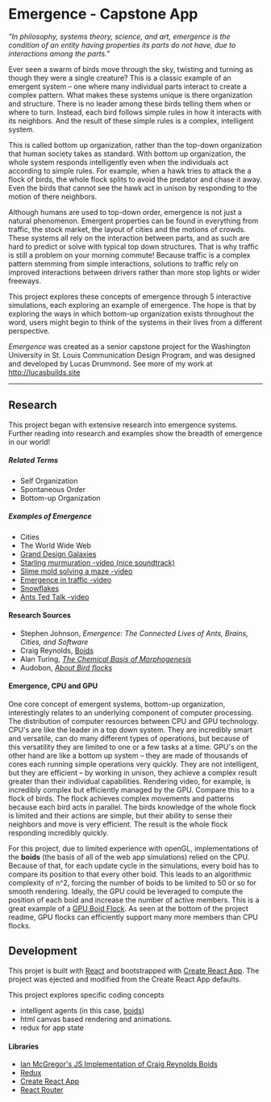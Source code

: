 
# Emergence - Capstone App

*"In philosophy, systems theory, science, and art, emergence is the condition of an entity having properties its parts do not have, due to interactions among the parts."*


Ever seen a swarm of birds move through the sky, twisting and turning as though they were a single creature? This is a classic example of an emergent system – one where many individual parts interact to create a complex pattern. What makes these systems unique is there organization and structure. There is no leader among these birds telling them when or where to turn. Instead, each bird follows simple rules in how it interacts with its neighbors. And the result of these simple rules is a complex, intelligent system. 

This is called bottom up organization, rather than the top-down organization that human society takes as standard. With bottom up organization, the whole system responds intelligently even when the individuals act according to simple rules. For example, when a hawk tries to attack the a flock of birds, the whole flock splits to avoid the predator and chase it away. Even the birds that cannot see the hawk act in unison by responding to the motion of there neighbors. 

Although humans are used to top-down order, emergence is not just a natural phenomenon. Emergent properties can be found in everything from traffic, the stock market, the layout of cities and the motions of crowds. These systems all rely on the interaction between parts, and as such are hard to predict or solve with typical top down structures. That is why traffic is still a problem on your morning commute! Because traffic is a complex pattern stemming from simple interactions, solutions to traffic rely on improved interactions between drivers rather than more stop lights or wider freeways. 

This project explores these concepts of emergence through 5 interactive simulations, each exploring an example of emergence. The hope is that by exploring the ways in which bottom-up organization exists throughout the word, users might begin to think of the systems in their lives from a different perspective.  

*Emergence* was created as a senior capstone project for the Washington University in St. Louis Communication Design Program, and was designed and developed by Lucas Drummond. See more of my work at http://lucasbuilds.site


***


## Research

This project began with extensive research into emergence systems. Further reading into research and examples show the breadth of emergence in our world! 

##### Related Terms

- Self Organization
- Spontaneous Order
- Bottom-up Organization

##### Examples of Emergence

- Cities
- The World Wide Web
- [Grand Design Galaxies](https://en.wikipedia.org/wiki/Grand_design_spiral_galaxy)
- [Starling murmuration -video (nice soundtrack)](https://www.youtube.com/watch?v=eakKfY5aHmY)
- [Slime mold solving a maze -video](https://www.youtube.com/watch?v=5UfMU9TsoEM)
- [Emergence in traffic -video](https://www.youtube.com/watch?v=7wm-pZp_mi0)
- [Snowflakes](https://en.wikipedia.org/wiki/Emergence#/media/File:SnowflakesWilsonBentley.jpg)
- [Ants Ted Talk -video](https://www.ted.com/talks/deborah_gordon_digs_ants?language=en)

#### Research Sources

- Stephen Johnson, *Emergence: The Connected Lives of Ants, Brains, Cities, and Software*
- Craig Reynolds, [Boids](https://www.red3d.com/cwr/boids/)
- Alan Turing, *[The Chemical Basis of Morphogenesis](http://www.dna.caltech.edu/courses/cs191/paperscs191/turing.pdf)*
- Audobon, *[About Bird flocks](https://www.audubon.org/magazine/march-april-2009/how-flock-birds-can-fly-and-move-together)*

#### Emergence, CPU and GPU

One core concept of emergent systems, bottom-up organization, interestingly relates to an underlying component of computer processing. The distribution of computer resources between CPU and GPU technology. CPU's are like the leader in a top down system. They are incredibly smart and versatile, can do many different types of operations, but because of this versatility they are limited to one or a few tasks at a time. GPU's on the other hand are like a bottom up system – they are made of thousands of cores each running simple operations very quickly. They are not intelligent, but they are efficient – by working in unison, they achieve a complex result greater than their individual capabilities. Rendering video, for example, is incredibly complex but efficiently managed by the GPU. Compare this to a flock of birds. The flock achieves complex movements and patterns because each bird acts in parallel. The birds knowledge of the whole flock is limited and their actions are simple, but their ability to sense their neighbors and move is very efficient. The result is the whole flock responding incredibly quickly. 

For this project, due to limited experience with openGL, implementations of the **boids** (the basis of all of the web app simulations) relied on the CPU. Because of that, for each update cycle in the simulations, every boid has to compare its position to that every other boid. This leads to an algorithmic complexity of n^2, forcing the number of boids to be limited to 50 or so for smooth rendering. Ideally, the GPU could be leveraged to compute the position of each boid and increase the number of active members. This is a great example of a [GPU Boid Flock](https://github.com/Shinao/Unity-GPU-Boids). As seen at the bottom of the project readme, GPU flocks can efficiently support many more members than CPU flocks. 


## Development

This projet is built with [React](https://reactjs.org/) and bootstrapped with [Create React App](https://github.com/ianmcgregor/boid). The project was ejected and modified from the Create React App defaults.

This project explores specific coding concepts

- intelligent agents (in this case, [boids](https://www.red3d.com/cwr/boids/))
- html canvas based rendering and animations. 
- redux for app state 

#### Libraries

- [Ian McGregor's JS Implementation of Craig Reynolds Boids](https://github.com/ianmcgregor/boid)
- [Redux](https://redux.js.org/introduction/getting-started)
- [Create React App](https://github.com/facebook/create-react-app)
- [React Router](https://github.com/ReactTraining/react-router)